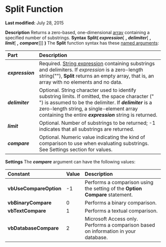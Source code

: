 
# Split Function

 **Last modified:** July 28, 2015


 **Description**
Returns a zero-based, one-dimensional  [array](b8bdf64f-5920-1ae9-16d0-b26d09524a30.md) containing a specified number of substrings.
 **Syntax**
 **Split( _expression_**[ **,** **_delimiter_**[ **,** **_limit_**[ **,** **_compare_**]]] **)**
The  **Split** function syntax has these [named arguments](b8bdf64f-5920-1ae9-16d0-b26d09524a30.md):


|**Part**|**Description**|
|:-----|:-----|
| **_expression_**|Required.  [String expression](b8bdf64f-5920-1ae9-16d0-b26d09524a30.md) containing substrings and delimiters. If _expression_ is a zero-length string(""), **Split** returns an empty array, that is, an array with no elements and no data.|
| **_delimiter_**|Optional. String character used to identify substring limits. If omitted, the space character (" ") is assumed to be the delimiter. If  **_delimiter_** is a zero-length string, a single-element array containing the entire **_expression_** string is returned.|
| **_limit_**|Optional. Number of substrings to be returned; -1 indicates that all substrings are returned.|
| **_compare_**|Optional. Numeric value indicating the kind of comparison to use when evaluating substrings. See Settings section for values.|
 **Settings**
The  **_compare_** argument can have the following values:


|**Constant**|**Value**|**Description**|
|:-----|:-----|:-----|
| **vbUseCompareOption**|-1|Performs a comparison using the setting of the  **Option Compare** statement.|
| **vbBinaryCompare**|0|Performs a binary comparison.|
| **vbTextCompare**|1|Performs a textual comparison.|
| **vbDatabaseCompare**|2|Microsoft Access only. Performs a comparison based on information in your database.|
